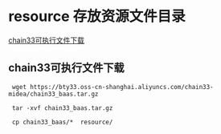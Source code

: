 # resource  存放资源文件目录

[chain33可执行文件下载](https://bty33.oss-cn-shanghai.aliyuncs.com/chain33-midea/chain33_baas.tar.gz)
## chain33可执行文件下载

```
 wget https://bty33.oss-cn-shanghai.aliyuncs.com/chain33-midea/chain33_baas.tar.gz
 
 tar -xvf chain33_baas.tar.gz

 cp chain33_baas/*  resource/
```
